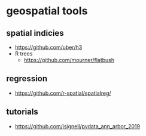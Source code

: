 # geospatial tools

## spatial indicies

- https://github.com/uber/h3
- R trees
  - https://github.com/mourner/flatbush

## regression
- https://github.com/r-spatial/spatialreg/

## tutorials

- https://github.com/jsignell/pydata_ann_arbor_2019
